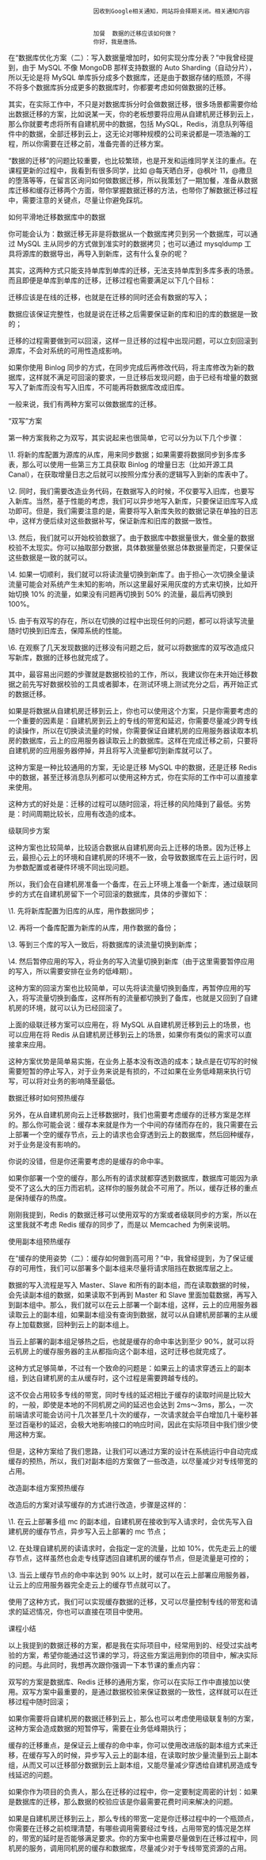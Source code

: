 
                            
                            因收到Google相关通知，网站将会择期关闭。相关通知内容
                            
                            
                            加餐  数据的迁移应该如何做？
                            你好，我是唐扬。

在“数据库优化方案（二）：写入数据量增加时，如何实现分库分表？”中我曾经提到，由于 MySQL 不像 MongoDB 那样支持数据的 Auto Sharding（自动分片），所以无论是将 MySQL 单库拆分成多个数据库，还是由于数据存储的瓶颈，不得不将多个数据库拆分成更多的数据库时，你都要考虑如何做数据的迁移。

其实，在实际工作中，不只是对数据库拆分时会做数据迁移，很多场景都需要你给出数据迁移的方案，比如说某一天，你的老板想要将应用从自建机房迁移到云上，那么你就要考虑将所有自建机房中的数据，包括 MySQL，Redis，消息队列等组件中的数据，全部迁移到云上，这无论对哪种规模的公司来说都是一项浩瀚的工程，所以你需要在迁移之前，准备完善的迁移方案。

“数据的迁移”的问题比较重要，也比较繁琐，也是开发和运维同学关注的重点。在课程更新的过程中，我看到有很多同学，比如 @每天晒白牙，@枫叶 11，@撒旦的堕落等等，在留言区询问如何做数据迁移，所以我策划了一期加餐，准备从数据库迁移和缓存迁移两个方面，带你掌握数据迁移的方法，也带你了解数据迁移过程中，需要注意的关键点，尽量让你避免踩坑。

如何平滑地迁移数据库中的数据

你可能会认为：数据迁移无非是将数据从一个数据库拷贝到另一个数据库，可以通过 MySQL 主从同步的方式做到准实时的数据拷贝；也可以通过 mysqldump 工具将源库的数据导出，再导入到新库，这有什么复杂的呢？

其实，这两种方式只能支持单库到单库的迁移，无法支持单库到多库多表的场景。而且即便是单库到单库的迁移，迁移过程也需要满足以下几个目标：

迁移应该是在线的迁移，也就是在迁移的同时还会有数据的写入；

数据应该保证完整性，也就是说在迁移之后需要保证新的库和旧的库的数据是一致的；

迁移的过程需要做到可以回滚，这样一旦迁移的过程中出现问题，可以立刻回滚到源库，不会对系统的可用性造成影响。

如果你使用 Binlog 同步的方式，在同步完成后再修改代码，将主库修改为新的数据库，这样就不满足可回滚的要求，一旦迁移后发现问题，由于已经有增量的数据写入了新库而没有写入旧库，不可能再将数据库改成旧库。

一般来说，我们有两种方案可以做数据库的迁移。

“双写”方案

第一种方案我称之为双写，其实说起来也很简单，它可以分为以下几个步骤：

\1. 将新的库配置为源库的从库，用来同步数据；如果需要将数据同步到多库多表，那么可以使用一些第三方工具获取 Binlog 的增量日志（比如开源工具 Canal），在获取增量日志之后就可以按照分库分表的逻辑写入到新的库表中了。

\2. 同时，我们需要改造业务代码，在数据写入的时候，不仅要写入旧库，也要写入新库。当然，基于性能的考虑，我们可以异步地写入新库，只要保证旧库写入成功即可。但是，我们需要注意的是，需要将写入新库失败的数据记录在单独的日志中，这样方便后续对这些数据补写，保证新库和旧库的数据一致性。

\3. 然后，我们就可以开始校验数据了。由于数据库中数据量很大，做全量的数据校验不太现实。你可以抽取部分数据，具体数据量依据总体数据量而定，只要保证这些数据是一致的就可以。

\4. 如果一切顺利，我们就可以将读流量切换到新库了。由于担心一次切换全量读流量可能会对系统产生未知的影响，所以这里最好采用灰度的方式来切换，比如开始切换 10% 的流量，如果没有问题再切换到 50% 的流量，最后再切换到 100%。

\5. 由于有双写的存在，所以在切换的过程中出现任何的问题，都可以将读写流量随时切换到旧库去，保障系统的性能。

\6. 在观察了几天发现数据的迁移没有问题之后，就可以将数据库的双写改造成只写新库，数据的迁移也就完成了。

其中，最容易出问题的步骤就是数据校验的工作，所以，我建议你在未开始迁移数据之前先写好数据校验的工具或者脚本，在测试环境上测试充分之后，再开始正式的数据迁移。

如果是将数据从自建机房迁移到云上，你也可以使用这个方案，只是你需要考虑的一个重要的因素是：自建机房到云上的专线的带宽和延迟，你需要尽量减少跨专线的读操作，所以在切换读流量的时候，你需要保证自建机房的应用服务器读取本机房的数据库，云上的应用服务器读取云上的数据库。这样在完成迁移之前，只要将自建机房的应用服务器停掉，并且将写入流量都切到新库就可以了。



这种方案是一种比较通用的方案，无论是迁移 MySQL 中的数据，还是迁移 Redis 中的数据，甚至迁移消息队列都可以使用这种方式，你在实际的工作中可以直接拿来使用。

这种方式的好处是：迁移的过程可以随时回滚，将迁移的风险降到了最低。劣势是：时间周期比较长，应用有改造的成本。

级联同步方案

这种方案也比较简单，比较适合数据从自建机房向云上迁移的场景。因为迁移上云，最担心云上的环境和自建机房的环境不一致，会导致数据库在云上运行时，因为参数配置或者硬件环境不同出现问题。

所以，我们会在自建机房准备一个备库，在云上环境上准备一个新库，通过级联同步的方式在自建机房留下一个可回滚的数据库，具体的步骤如下：

\1. 先将新库配置为旧库的从库，用作数据同步；

\2. 再将一个备库配置为新库的从库，用作数据的备份；

\3. 等到三个库的写入一致后，将数据库的读流量切换到新库；

\4. 然后暂停应用的写入，将业务的写入流量切换到新库（由于这里需要暂停应用的写入，所以需要安排在业务的低峰期）。



这种方案的回滚方案也比较简单，可以先将读流量切换到备库，再暂停应用的写入，将写流量切换到备库，这样所有的流量都切换到了备库，也就是又回到了自建机房的环境，就可以认为已经回滚了。

上面的级联迁移方案可以应用在，将 MySQL 从自建机房迁移到云上的场景，也可以应用在将 Redis 从自建机房迁移到云上的场景，如果你有类似的需求可以直接拿来应用。

这种方案优势是简单易实施，在业务上基本没有改造的成本；缺点是在切写的时候需要短暂的停止写入，对于业务来说是有损的，不过如果在业务低峰期来执行切写，可以将对业务的影响降至最低。

数据迁移时如何预热缓存

另外，在从自建机房向云上迁移数据时，我们也需要考虑缓存的迁移方案是怎样的。那么你可能会说：缓存本来就是作为一个中间的存储而存在的，我只需要在云上部署一个空的缓存节点，云上的请求也会穿透到云上的数据库，然后回种缓存，对于业务是没有影响的。

你说的没错，但是你还需要考虑的是缓存的命中率。

如果你部署一个空的缓存，那么所有的请求就都穿透到数据库，数据库可能因为承受不了这么大的压力而宕机，这样你的服务就会不可用了。所以，缓存迁移的重点是保持缓存的热度。

刚刚我提到，Redis 的数据迁移可以使用双写的方案或者级联同步的方案，所以在这里我就不考虑 Redis 缓存的同步了，而是以 Memcached 为例来说明。

使用副本组预热缓存

在“缓存的使用姿势（二）：缓存如何做到高可用？”中，我曾经提到，为了保证缓存的可用性，我们可以部署多个副本组来尽量将请求阻挡在数据库层之上。

数据的写入流程是写入 Master、Slave 和所有的副本组，而在读取数据的时候，会先读副本组的数据，如果读取不到再到 Master 和 Slave 里面加载数据，再写入到副本组中。那么，我们就可以在云上部署一个副本组，这样，云上的应用服务器读取云上的副本组，如果副本组没有查询到数据，就可以从自建机房部署的主从缓存上加载数据，回种到云上的副本组上。



当云上部署的副本组足够热之后，也就是缓存的命中率达到至少 90%，就可以将云机房上的缓存服务器的主从都指向这个副本组，这时迁移也就完成了。

这种方式足够简单，不过有一个致命的问题是：如果云上的请求穿透云上的副本组，到达自建机房的主从缓存时，这个过程是需要跨越专线的。

这不仅会占用较多专线的带宽，同时专线的延迟相比于缓存的读取时间是比较大的，一般，即使是本地的不同机房之间的延迟也会达到 2ms～3ms，那么，一次前端请求可能会访问十几次甚至几十次的缓存，一次请求就会平白增加几十毫秒甚至过百毫秒的延迟，会极大地影响接口的响应时间，因此在实际项目中我们很少使用这种方案。

但是，这种方案给了我们思路，让我们可以通过方案的设计在系统运行中自动完成缓存的预热，所以，我们对副本组的方案做了一些改造，以尽量减少对专线带宽的占用。

改造副本组方案预热缓存

改造后的方案对读写缓存的方式进行改造，步骤是这样的：

\1. 在云上部署多组 mc 的副本组，自建机房在接收到写入请求时，会优先写入自建机房的缓存节点，异步写入云上部署的 mc 节点；

\2. 在处理自建机房的读请求时，会指定一定的流量，比如 10%，优先走云上的缓存节点，这样虽然也会走专线穿透回自建机房的缓存节点，但是流量是可控的；

\3. 当云上缓存节点的命中率达到 90% 以上时，就可以在云上部署应用服务器，让云上的应用服务器完全走云上的缓存节点就可以了。



使用了这种方式，我们可以实现缓存数据的迁移，又可以尽量控制专线的带宽和请求的延迟情况，你也可以直接在项目中使用。

课程小结

以上我提到的数据迁移的方案，都是我在实际项目中，经常用到的、经受过实战考验的方案，希望你能通过这节课的学习，将这些方案运用到你的项目中，解决实际的问题。与此同时，我想再次跟你强调一下本节课的重点内容：

双写的方案是数据库、Redis 迁移的通用方案，你可以在实际工作中直接加以使用。双写方案中最重要的，是通过数据校验来保证数据的一致性，这样就可以在迁移过程中随时回滚；

如果你需要将自建机房的数据迁移到云上，那么也可以考虑使用级联复制的方案，这种方案会造成数据的短暂停写，需要在业务低峰期执行；

缓存的迁移重点，是保证云上缓存的命中率，你可以使用改进版的副本组方式来迁移，在缓存写入的时候，异步写入云上的副本组，在读取时放少量流量到云上副本组，从而又可以迁移部分数据到云上副本组，又能尽量减少穿透给自建机房造成专线延迟的问题。

如果你作为项目的负责人，那么在迁移的过程中，你一定要制定周密的计划：如果是数据库的迁移，那么数据的校验应该是你最需要花费时间来解决的问题。

如果是自建机房迁移到云上，那么专线的带宽一定是你迁移过程中的一个瓶颈点，你需要在迁移之前梳理清楚，有哪些调用需要经过专线，占用带宽的情况是怎样的，带宽的延时是否能够满足要求。你的方案中也需要尽量做到在迁移过程中，同机房的服务，调用同机房的缓存和数据库，尽量减少对于专线带宽资源的占用。

                        
                        
                            